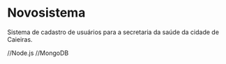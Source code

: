 # Novosistema
 

 Sistema de cadastro de usuários para a secretaria da saúde da cidade de Caieiras.


//Node.js
//MongoDB
